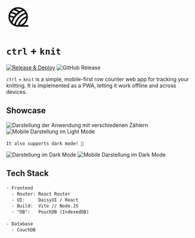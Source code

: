 <img width="64" alt="Logo" src="public/android-chrome-192x192.png" />

# `ctrl` + `knit`

[![Release & Deploy](https://github.com/cubexy/ctrl-knit/actions/workflows/release.yml/badge.svg)](https://github.com/cubexy/ctrl-knit/actions/workflows/release.yml)
![GitHub Release](https://img.shields.io/github/v/release/cubexy/ctrl-knit?include_prereleases&sort=date)


`ctrl` + `knit` is a simple, mobile-first row counter web app for tracking your knitting. It is implemented as a PWA, letting it work offline and across devices.

## Showcase

<img width="900" alt="Darstellung der Anwendung mit verschiedenen Zählern" src="https://github.com/user-attachments/assets/c81a0c87-6982-4b3a-8702-f2280927b0b3" />
<img width="450" alt="Mobile Darstellung im Light Mode" src="https://github.com/user-attachments/assets/b1b6f5f5-7d20-4765-8dc4-91554c96d628" />

`It also supports dark mode! 🌚`

<img width="900" alt="Darstellung im Dark Mode" src="https://github.com/user-attachments/assets/c2cc8b6d-f08a-4bac-a4ee-12dad89623bb" />
<img width="450" alt="Mobile Darstellung im Dark Mode" src="https://github.com/user-attachments/assets/653a9a04-c684-4a0e-9fa2-44e90aa6bfb3" />

## Tech Stack

```
- Frontend
  - Router: React Router
  - UI:     DaisyUI / React
  - Build:  Vite // Node.JS
  - "DB":   PouchDB (IndexedDB)

- Database
  - CouchDB
```
